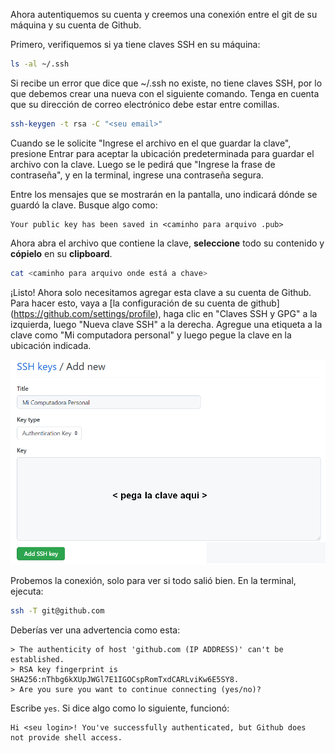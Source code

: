 Ahora autentiquemos su cuenta y creemos una conexión entre el git de su máquina y su cuenta de Github.

Primero, verifiquemos si ya tiene claves SSH en su máquina:

```bash
ls -al ~/.ssh
```

Si recibe un error que dice que ~/.ssh no existe, no tiene claves SSH, por lo que debemos crear una nueva con el siguiente comando. Tenga en cuenta que su dirección de correo electrónico debe estar entre comillas.

```bash
ssh-keygen -t rsa -C "<seu email>"
```

Cuando se le solicite "Ingrese el archivo en el que guardar la clave", presione Entrar para aceptar la ubicación predeterminada para guardar el archivo con la clave. Luego se le pedirá que "Ingrese la frase de contraseña", y en la terminal, ingrese una contraseña segura.

Entre los mensajes que se mostrarán en la pantalla, uno indicará dónde se guardó la clave. Busque algo como:

```
Your public key has been saved in <caminho para arquivo .pub>
```

Ahora abra el archivo que contiene la clave, **seleccione** todo su contenido y **cópielo** en su **clipboard**.

```bash
cat <caminho para arquivo onde está a chave> 
```

¡Listo! Ahora solo necesitamos agregar esta clave a su cuenta de Github. Para hacer esto, vaya a [la configuración de su cuenta de github] (https://github.com/settings/profile), haga clic en "Claves SSH y GPG" a la izquierda, luego "Nueva clave SSH" a la derecha. Agregue una etiqueta a la clave como "Mi computadora personal" y luego pegue la clave en la ubicación indicada.

![](https://raw.githubusercontent.com/WomenBioinfoDataScLA/Workshops/master/Git_%26GitHub/assets/paste_ssh_es.png)

Probemos la conexión, solo para ver si todo salió bien. En la terminal, ejecuta:

```bash
ssh -T git@github.com
```

Deberías ver una advertencia como esta:

```
> The authenticity of host 'github.com (IP ADDRESS)' can't be established.
> RSA key fingerprint is SHA256:nThbg6kXUpJWGl7E1IGOCspRomTxdCARLviKw6E5SY8.
> Are you sure you want to continue connecting (yes/no)?
```

Escribe `yes`. Si dice algo como lo siguiente, funcionó:

```
Hi <seu login>! You've successfully authenticated, but Github does
not provide shell access.
```
